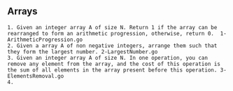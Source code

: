 ## Arrays
    1. Given an integer array A of size N. Return 1 if the array can be rearranged to form an arithmetic progression, otherwise, return 0.  1-ArithmeticProgression.go
    2. Given a array A of non negative integers, arrange them such that they form the largest number. 2-LargestNumber.go
    3. Given an integer array A of size N. In one operation, you can remove any element from the array, and the cost of this operation is the sum of all elements in the array present before this operation. 3-ElementsRemoval.go
    4. 
